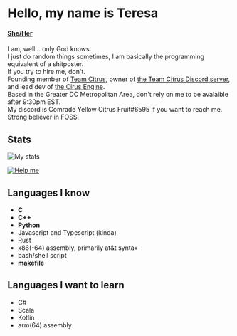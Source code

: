 # Hello, my name is Teresa

#### [She/Her](https://en.pronouns.page/@comrade_lemons)

I am, well... only God knows.  
I just do random things sometimes, I am basically the programming equivalent of a shitposter.  
If you try to hire me, don't.  
Founding member of [Team Citrus](https://github.com/team-citrus), owner of [the Team Citrus Discord server](https://discord.gg/fbNDPHUBCj), and lead dev of [the Cirus Engine](https://github.com/team-citrus/engine).  
Based in the Greater DC Metropolitan Area, don't rely on me to be avalaible after 9:30pm EST.  
My discord is Comrade Yellow Citrus Fruit#6595 if you want to reach me.  
Strong believer in FOSS.

## Stats
![My stats](https://github-readme-stats.vercel.app/api?username=ComradeYellowCitrusFruit&show_icons=true&theme=tokyonight&count_private=true&hide=stars)

[![Help me](https://github-readme-stats.vercel.app/api/top-langs/?username=ComradeYellowCitrusFruit&theme=tokyonight&hide=python&layout=compact)](https://github.com/anuraghazra/github-readme-stats)

## Languages I know

- **C**
- **C++**
- **Python**
- Javascript and Typescript (kinda)
- Rust
- x86(-64) assembly, primarily at&t syntax
- bash/shell script
- **makefile**

## Languages I want to learn

- C#
- Scala
- Kotlin
- arm(64) assembly
